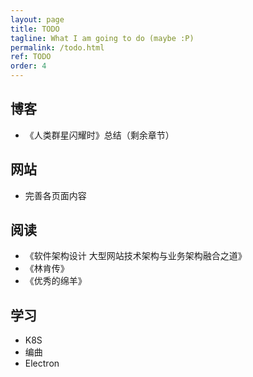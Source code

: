 ```yaml
---
layout: page
title: TODO
tagline: What I am going to do (maybe :P)
permalink: /todo.html
ref: TODO
order: 4
---
```


## 博客
- 《人类群星闪耀时》总结（剩余章节）

## 网站
- 完善各页面内容

## 阅读
- 《软件架构设计 大型网站技术架构与业务架构融合之道》
- 《林肯传》
- 《优秀的绵羊》

## 学习
- K8S
- 编曲
- Electron